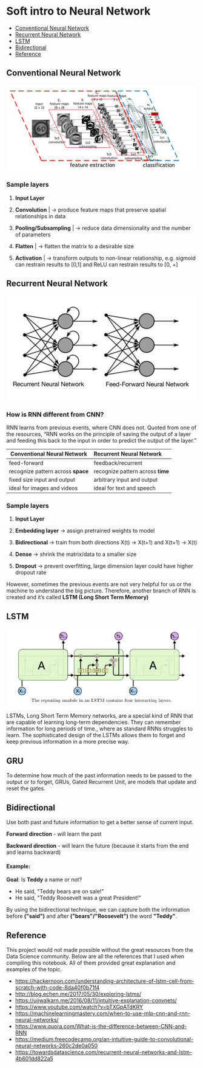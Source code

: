 # Soft intro to Neural Network

- [Conventional Neural Network](#Conventional-Neural-Network)
- [Recurrent Neural Network](#Recurrent-Neural-Network)
- [LSTM](#LSTM)
- [Bidirectional](#Bidirectional)
- [Reference](#Reference)

## Conventional Neural Network
![conventionalnn](https://github.com/kammybdeng/quora-insincere-question/blob/master/img/convolutional_neural_network.png)

### Sample layers

1. **Input Layer**

2. **Convolution**              | →  produce feature maps that preserve spatial relationships in data

3. **Pooling/Subsampling**    	| →  reduce data dimensionality and the number of parameters

4. **Flatten**			            |	→  flatten the matrix to a desirable size

5. **Activation** 	           	|	→  transform outputs to non-linear relationship, e.g. sigmoid can restrain results to [0,1] and ReLU can restrain results to [0, +]

## Recurrent Neural Network 
![rnn_vs_rrnn](https://github.com/kammybdeng/quora-insincere-question/blob/master/img/rnn_vs_rrnn.png)

### How is RNN different from CNN?

RNN learns from previous events, where CNN does not. Quoted from one of the resources, “RNN works on the principle of saving the output of a layer and feeding this back to the input in order to predict the output of the layer.”

| Conventional Neural Network            | Recurrent Neural Network
| ---------------------------------      |:-------------------------
| feed-forward                           | feedback/recurrent
| recognize pattern across **space**     | recognize pattern across **time**
| fixed size input and output            | arbitrary input and output
| ideal for images and videos            | ideal for text and speech      


### Sample layers

1. **Input Layer**

2. **Embedding layer**   →  assign pretrained weights to model

3. **Bidirectional**     →  train from both directions X(t) -> X(t+1) and X(t+1) -> X(t)

4. **Dense**             → shrink the matrix/data to a smaller size

5. **Dropout** 		  	   → prevent overfitting, large dimension layer could have higher dropout rate

However, sometimes the previous events are not very helpful for us or the machine to understand the big picture. Therefore, another branch of RNN is created and it’s called **LSTM (Long Short Term Memory)**

## LSTM
![lstm](https://github.com/kammybdeng/quora-insincere-question/blob/master/img/lstm_model.png)

LSTMs, Long Short Term Memory networks, are a special kind of RNN that are capable of learning long-term dependencies. They can remember information for long periods of time., where as standard RNNs struggles to learn. The sophisticated design of the LSTMs allows them to forget and keep previous information in a more precise way.

## GRU
To determine how much of the past information needs to be passed to the output or to forget, GRUs, Gated Recurrent Unit, are models that update and reset the gates.

## Bidirectional
Use both past and future information to get a better sense of current input.


**Forward direction** - will learn the past

**Backward direction** - will learn the future (because it starts from the end and learns backward)

#### Example:
**Goal**: Is **Teddy** a name or not?
  - He said, "Teddy bears are on sale!"
  - He said, "Teddy Roosevelt was a great President!"

By using the bidirectional technique, we can capture both the information before **("said")** and after **("bears"/"Roosevelt")** the word **"Teddy"**.


## Reference

This project would not made possible without the great resources from the Data Science community. Below are all the references that I used when compiling this notebook. All of them provided great explanation and examples of the topic.

- https://hackernoon.com/understanding-architecture-of-lstm-cell-from-scratch-with-code-8da40f0b71f4
- http://blog.echen.me/2017/05/30/exploring-lstms/
- https://ujjwalkarn.me/2016/08/11/intuitive-explanation-convnets/
- https://www.youtube.com/watch?v=bTXGpATdKRY
- https://machinelearningmastery.com/when-to-use-mlp-cnn-and-rnn-neural-networks/
- https://www.quora.com/What-is-the-difference-between-CNN-and-RNN
- https://medium.freecodecamp.org/an-intuitive-guide-to-convolutional-neural-networks-260c2de0a050
- https://towardsdatascience.com/recurrent-neural-networks-and-lstm-4b601dd822a5
